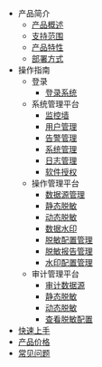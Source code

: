 <!-- 请勿添加产品标题，标题行将由系统自动增加，名称将于您申请邮件提供的仓库名称一致 -->

* 产品简介
   * [产品概述](/data_masking/concepts/overeview)
   * [支持范围](/data_masking/concepts/support)
   * [产品特性](/data_masking/concepts/feature)
   * [部署方式](/data_masking/concepts/deployment)
* 操作指南
   * 登录
     * [登录系统](/data_masking/operation/login/login.md)
   * 系统管理平台
     * [监控墙](/data_masking/operation/sysmanage/monitor.md)
     * [用户管理](/data_masking/operation/sysmanage/usermanage.md)
     * [告警管理](/data_masking/operation/sysmanage/alert.md)
     * [系统管理](/data_masking/operation/sysmanage/sysmanage.md)
     * [日志管理](/data_masking/operation/sysmanage/logmanage.md)
     * [软件授权](/data_masking/operation/sysmanage/license.md)
   * 操作管理平台
     * [数据源管理](/data_masking/operation/rule/datasource.md)
     * [静态脱敏](/data_masking/operation/rule/sdm.md)
     * [动态脱敏](/data_masking/operation/rule/ddm.md)
     * [数据水印](/data_masking/operation/rule/watermark.md)
     * [脱敏配置管理](/data_masking/operation/rule/config.md)
     * [脱敏报告管理](/data_masking/operation/rule/report.md)
     * [水印配置管理](/data_masking/operation/rule/watermarkmanage.md)
   * 审计管理平台
     * [审计数据源](/data_masking/operation/audit/audsource.md)
     * [静态脱敏](/data_masking/operation/audit/sdm.md)
     * [动态脱敏](/data_masking/operation/audit/ddm.md)
     * [查看脱敏配置](/data_masking/operation/audit/viewconfig.md)
* [快速上手](/data_masking/start.md)
* [产品价格](/data_masking/price.md) 
* [常见问题](/data_masking/faq.md)
